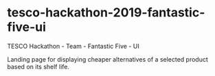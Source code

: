 # tesco-hackathon-2019-fantastic-five-ui
TESCO Hackathon - Team - Fantastic Five - UI

Landing page for displaying cheaper alternatives of a selected product based on its shelf life.
